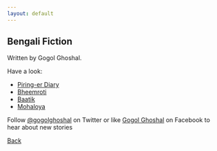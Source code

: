 ```yaml
---
layout: default
---
```


## Bengali Fiction

Written by Gogol Ghoshal.

Have a look:

* [Piring-er Diary](/gogolghoshal/downloads/Piring-er-Diary.pdf)
* [Bheemroti](/gogolghoshal/downloads/Bheemroti.pdf)
* [Baatik](/gogolghoshal/downloads/Baatik.pdf)
* [Mohaloya](/gogolghoshal/downloads/Mohaloya.pdf)

Follow [@gogolghoshal](https://twitter.com/gogolghoshal) on Twitter or like [Gogol Ghoshal](https://www.facebook.com/GogolGhoshal) on Facebook to hear about new stories

[Back](./)
